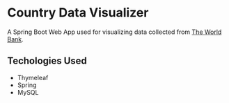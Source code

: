 # Country Data Visualizer

A Spring Boot Web App used for visualizing data collected from [The World Bank](https://data.worldbank.org/country).

## Techologies Used

- Thymeleaf
- Spring
- MySQL
